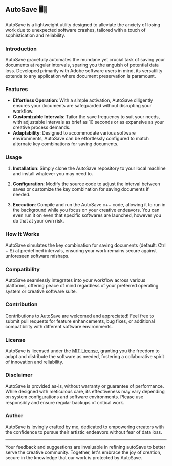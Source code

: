 ## AutoSave 🖥️💾

AutoSave is a lightweight utility designed to alleviate the anxiety of losing work due to unexpected software crashes, tailored with a touch of sophistication and reliability.

### Introduction

AutoSave gracefully automates the mundane yet crucial task of saving your documents at regular intervals, sparing you the anguish of potential data loss. Developed primarily with Adobe software users in mind, its versatility extends to any application where document preservation is paramount.

### Features

- **Effortless Operation**: With a simple activation, AutoSave diligently ensures your documents are safeguarded without disrupting your workflow.
- **Customizable Intervals**: Tailor the save frequency to suit your needs, with adjustable intervals as brief as 10 seconds or as expansive as your creative process demands.
- **Adaptability**: Designed to accommodate various software environments, AutoSave can be effortlessly configured to match alternate key combinations for saving documents.

### Usage

1. **Installation**: Simply clone the AutoSave repository to your local machine and install whatever you may need to.

2. **Configuration**: Modify the source code to adjust the interval between saves or customize the key combination for saving documents if needed.

3. **Execution**: Compile and run the AutoSave c++ code, allowing it to run in the background while you focus on your creative endeavors. You can even run it on even that specific softwares are launched, however you do that at your own risk.

### How It Works

AutoSave simulates the key combination for saving documents (default: Ctrl + S) at predefined intervals, ensuring your work remains secure against unforeseen software mishaps.

### Compatibility

AutoSave seamlessly integrates into your workflow across various platforms, offering peace of mind regardless of your preferred operating system or creative software suite.

### Contribution

Contributions to AutoSave are welcomed and appreciated! Feel free to submit pull requests for feature enhancements, bug fixes, or additional compatibility with different software environments.

### License

AutoSave is licensed under the [MIT License](LICENSE), granting you the freedom to adapt and distribute the software as needed, fostering a collaborative spirit of innovation and reliability.

### Disclaimer

AutoSave is provided as-is, without warranty or guarantee of performance. While designed with meticulous care, its effectiveness may vary depending on system configurations and software environments. Please use responsibly and ensure regular backups of critical work.

### Author

AutoSave is lovingly crafted by me, dedicated to empowering creators with the confidence to pursue their artistic endeavors without fear of data loss.

---

Your feedback and suggestions are invaluable in refining autoSave to better serve the creative community. Together, let's embrace the joy of creation, secure in the knowledge that our work is protected by AutoSave.

